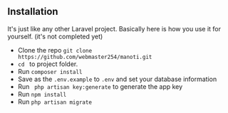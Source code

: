 

## Installation

It's just like any other Laravel project. Basically here is how you use it for yourself. (it's not completed yet) 

* Clone the repo `git clone  https://github.com/webmaster254/manoti.git `
* `cd ` to project folder. 
* Run ` composer install `
* Save as the `.env.example` to `.env` and set your database information 
* Run ` php artisan key:generate` to generate the app key
* Run ` npm install ` 
* Run ` php artisan migrate ` 




